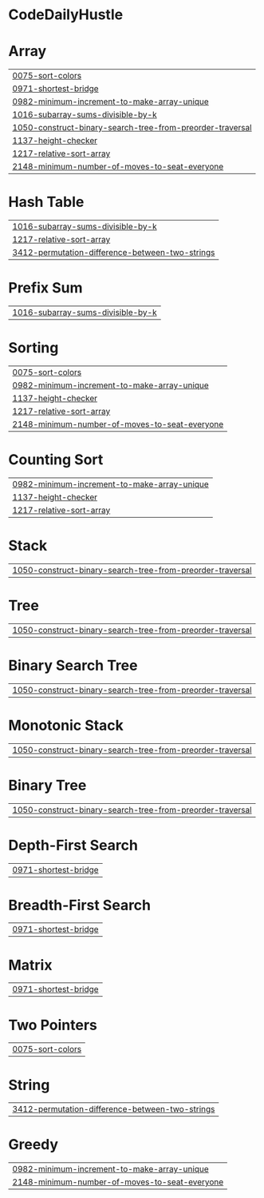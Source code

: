 # CodeDailyHustle


# Array
|  |
| ------- |
| [0075-sort-colors](https://github.com/jahnvisahni31/DailyCoding-leetcode/tree/master/0075-sort-colors) |
| [0971-shortest-bridge](https://github.com/jahnvisahni31/DailyCoding-leetcode/tree/master/0971-shortest-bridge) |
| [0982-minimum-increment-to-make-array-unique](https://github.com/jahnvisahni31/DailyCoding-leetcode/tree/master/0982-minimum-increment-to-make-array-unique) |
| [1016-subarray-sums-divisible-by-k](https://github.com/jahnvisahni31/DailyCoding-leetcode/tree/master/1016-subarray-sums-divisible-by-k) |
| [1050-construct-binary-search-tree-from-preorder-traversal](https://github.com/jahnvisahni31/DailyCoding-leetcode/tree/master/1050-construct-binary-search-tree-from-preorder-traversal) |
| [1137-height-checker](https://github.com/jahnvisahni31/DailyCoding-leetcode/tree/master/1137-height-checker) |
| [1217-relative-sort-array](https://github.com/jahnvisahni31/DailyCoding-leetcode/tree/master/1217-relative-sort-array) |
| [2148-minimum-number-of-moves-to-seat-everyone](https://github.com/jahnvisahni31/DailyCoding-leetcode/tree/master/2148-minimum-number-of-moves-to-seat-everyone) |
# Hash Table
|  |
| ------- |
| [1016-subarray-sums-divisible-by-k](https://github.com/jahnvisahni31/DailyCoding-leetcode/tree/master/1016-subarray-sums-divisible-by-k) |
| [1217-relative-sort-array](https://github.com/jahnvisahni31/DailyCoding-leetcode/tree/master/1217-relative-sort-array) |
| [3412-permutation-difference-between-two-strings](https://github.com/jahnvisahni31/DailyCoding-leetcode/tree/master/3412-permutation-difference-between-two-strings) |
# Prefix Sum
|  |
| ------- |
| [1016-subarray-sums-divisible-by-k](https://github.com/jahnvisahni31/DailyCoding-leetcode/tree/master/1016-subarray-sums-divisible-by-k) |
# Sorting
|  |
| ------- |
| [0075-sort-colors](https://github.com/jahnvisahni31/DailyCoding-leetcode/tree/master/0075-sort-colors) |
| [0982-minimum-increment-to-make-array-unique](https://github.com/jahnvisahni31/DailyCoding-leetcode/tree/master/0982-minimum-increment-to-make-array-unique) |
| [1137-height-checker](https://github.com/jahnvisahni31/DailyCoding-leetcode/tree/master/1137-height-checker) |
| [1217-relative-sort-array](https://github.com/jahnvisahni31/DailyCoding-leetcode/tree/master/1217-relative-sort-array) |
| [2148-minimum-number-of-moves-to-seat-everyone](https://github.com/jahnvisahni31/DailyCoding-leetcode/tree/master/2148-minimum-number-of-moves-to-seat-everyone) |
# Counting Sort
|  |
| ------- |
| [0982-minimum-increment-to-make-array-unique](https://github.com/jahnvisahni31/DailyCoding-leetcode/tree/master/0982-minimum-increment-to-make-array-unique) |
| [1137-height-checker](https://github.com/jahnvisahni31/DailyCoding-leetcode/tree/master/1137-height-checker) |
| [1217-relative-sort-array](https://github.com/jahnvisahni31/DailyCoding-leetcode/tree/master/1217-relative-sort-array) |
# Stack
|  |
| ------- |
| [1050-construct-binary-search-tree-from-preorder-traversal](https://github.com/jahnvisahni31/DailyCoding-leetcode/tree/master/1050-construct-binary-search-tree-from-preorder-traversal) |
# Tree
|  |
| ------- |
| [1050-construct-binary-search-tree-from-preorder-traversal](https://github.com/jahnvisahni31/DailyCoding-leetcode/tree/master/1050-construct-binary-search-tree-from-preorder-traversal) |
# Binary Search Tree
|  |
| ------- |
| [1050-construct-binary-search-tree-from-preorder-traversal](https://github.com/jahnvisahni31/DailyCoding-leetcode/tree/master/1050-construct-binary-search-tree-from-preorder-traversal) |
# Monotonic Stack
|  |
| ------- |
| [1050-construct-binary-search-tree-from-preorder-traversal](https://github.com/jahnvisahni31/DailyCoding-leetcode/tree/master/1050-construct-binary-search-tree-from-preorder-traversal) |
# Binary Tree
|  |
| ------- |
| [1050-construct-binary-search-tree-from-preorder-traversal](https://github.com/jahnvisahni31/DailyCoding-leetcode/tree/master/1050-construct-binary-search-tree-from-preorder-traversal) |
# Depth-First Search
|  |
| ------- |
| [0971-shortest-bridge](https://github.com/jahnvisahni31/DailyCoding-leetcode/tree/master/0971-shortest-bridge) |
# Breadth-First Search
|  |
| ------- |
| [0971-shortest-bridge](https://github.com/jahnvisahni31/DailyCoding-leetcode/tree/master/0971-shortest-bridge) |
# Matrix
|  |
| ------- |
| [0971-shortest-bridge](https://github.com/jahnvisahni31/DailyCoding-leetcode/tree/master/0971-shortest-bridge) |
# Two Pointers
|  |
| ------- |
| [0075-sort-colors](https://github.com/jahnvisahni31/DailyCoding-leetcode/tree/master/0075-sort-colors) |
# String
|  |
| ------- |
| [3412-permutation-difference-between-two-strings](https://github.com/jahnvisahni31/DailyCoding-leetcode/tree/master/3412-permutation-difference-between-two-strings) |
# Greedy
|  |
| ------- |
| [0982-minimum-increment-to-make-array-unique](https://github.com/jahnvisahni31/DailyCoding-leetcode/tree/master/0982-minimum-increment-to-make-array-unique) |
| [2148-minimum-number-of-moves-to-seat-everyone](https://github.com/jahnvisahni31/DailyCoding-leetcode/tree/master/2148-minimum-number-of-moves-to-seat-everyone) |
